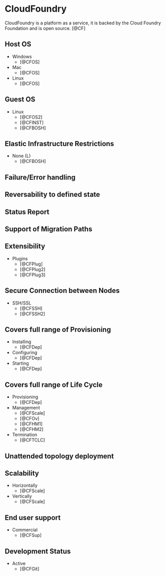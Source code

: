 # CloudFoundry
CloudFoundry is a platform as a service, it is backed by the Cloud Foundry Foundation and is open source. [@CF]

## Host OS
- Windows
    - [@CFOS]
- Mac
    - [@CFOS]
- Linux
    - [@CFOS]

## Guest OS
- Linux
    - [@CFOS2]
    - [@CFINST]
    - [@CFBOSH]

## Elastic Infrastructure Restrictions
- None (L)
    - [@CFBOSH]

## Failure/Error handling

## Reversability to defined state

## Status Report

## Support of Migration Paths

## Extensibility
- Plugins
    - [@CFPlug]
    - [@CFPlug2]
    - [@CFPlug3]

## Secure Connection between Nodes
- SSH/SSL
    - [@CFSSH]
    - [@CFSSH2]

## Covers full range of Provisioning
- Installing
    - [@CFDep]
- Configuring
    - [@CFDep]
- Starting
    - [@CFDep]

## Covers full range of Life Cycle
- Provisioning
    - [@CFDep]
- Management
    - [@CFScale]
    - [@CFOv]
    - [@CFHM1]
    - [@CFHM2]
- Termination
    - [@CFTCLC]

## Unattended topology deployment

## Scalability
- Horizontally
    - [@CFScale]
- Vertically
    - [@CFScale]

## End user support
- Commercial
    - [@CFSup]

## Development Status
- Active
    - [@CFGit]
